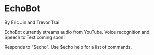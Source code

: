 # EchoBot
By Eric Jin and Trevor Tsai

EchoBot currently streams audio from YouTube. Voice recognition and Speech to Text coming soon!

Responds to "$echo". Use $echo help for a list of commands.
